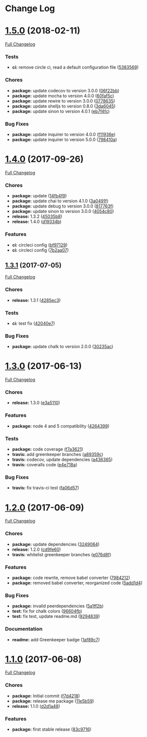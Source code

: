 # Change Log

<a name="1.5.0"></a>
# [1.5.0](https://github.com/design4pro/cz-release-me/tree/v1.5.0) (2018-02-11)

[Full Changelog](https://github.com/design4pro/cz-release-me/compare/v1.4.0...v1.5.0)


### Tests

* **ci:** remove circle ci, read a default configuration file ([5383569](https://github.com/design4pro/cz-release-me/commit/5383569))<br>


### Chores

* **package:** update codecov to version 3.0.0 ([06f22bb](https://github.com/design4pro/cz-release-me/commit/06f22bb))<br>
* **package:** update mocha to version 4.0.0 ([60faf5c](https://github.com/design4pro/cz-release-me/commit/60faf5c))<br>
* **package:** update rewire to version 3.0.0 ([0778635](https://github.com/design4pro/cz-release-me/commit/0778635))<br>
* **package:** update shelljs to version 0.8.0 ([3da6045](https://github.com/design4pro/cz-release-me/commit/3da6045))<br>
* **package:** update sinon to version 4.0.1 ([eb7f4fc](https://github.com/design4pro/cz-release-me/commit/eb7f4fc))<br>


### Bug Fixes

* **package:** update inquirer to version 4.0.0 ([f11936e](https://github.com/design4pro/cz-release-me/commit/f11936e))<br>
* **package:** update inquirer to version 5.0.0 ([798410a](https://github.com/design4pro/cz-release-me/commit/798410a))<br>


<a name="1.4.0"></a>
# [1.4.0](https://github.com/design4pro/cz-release-me/tree/v1.4.0) (2017-09-26)

[Full Changelog](https://github.com/design4pro/cz-release-me/compare/v1.3.1...v1.4.0)


### Chores

* **package:** update ([14fb4f9](https://github.com/design4pro/cz-release-me/commit/14fb4f9))<br>
* **package:** update chai to version 4.1.0 ([3a0491f](https://github.com/design4pro/cz-release-me/commit/3a0491f))<br>
* **package:** update debug to version 3.0.0 ([817763f](https://github.com/design4pro/cz-release-me/commit/817763f))<br>
* **package:** update sinon to version 3.0.0 ([4054c80](https://github.com/design4pro/cz-release-me/commit/4054c80))<br>
* **release:** 1.3.2 ([45035b8](https://github.com/design4pro/cz-release-me/commit/45035b8))<br>
* **release:** 1.4.0 ([d19334b](https://github.com/design4pro/cz-release-me/commit/d19334b))<br>


### Features

* **ci:** circleci config ([bf97129](https://github.com/design4pro/cz-release-me/commit/bf97129))<br>
* **ci:** circleci config ([7b2aa07](https://github.com/design4pro/cz-release-me/commit/7b2aa07))<br>


<a name="1.3.1"></a>
## [1.3.1](https://github.com/design4pro/cz-release-me/tree/v1.3.1) (2017-07-05)

[Full Changelog](https://github.com/design4pro/cz-release-me/compare/v1.3.0...v1.3.1)


### Chores

* **release:** 1.3.1 ([4285ec3](https://github.com/design4pro/cz-release-me/commit/4285ec3))<br>


### Tests

* **ci:** test fix ([42040e7](https://github.com/design4pro/cz-release-me/commit/42040e7))<br>


### Bug Fixes

* **package:** update chalk to version 2.0.0 ([30235ac](https://github.com/design4pro/cz-release-me/commit/30235ac))<br>


<a name="1.3.0"></a>
# [1.3.0](https://github.com/design4pro/cz-release-me/tree/v1.3.0) (2017-06-13)

[Full Changelog](https://github.com/design4pro/cz-release-me/compare/v1.2.0...v1.3.0)


### Chores

* **release:** 1.3.0 ([e3a5110](https://github.com/design4pro/cz-release-me/commit/e3a5110))<br>


### Features

* **package:** node 4 and 5 compatibility ([4264399](https://github.com/design4pro/cz-release-me/commit/4264399))<br>


### Tests

* **package:** code coverage ([f7a3621](https://github.com/design4pro/cz-release-me/commit/f7a3621))<br>
* **travis:** add greenkeeper branches ([a89359c](https://github.com/design4pro/cz-release-me/commit/a89359c))<br>
* **travis:** codecov, update dependencies ([a436365](https://github.com/design4pro/cz-release-me/commit/a436365))<br>
* **travis:** coveralls code ([e4e718a](https://github.com/design4pro/cz-release-me/commit/e4e718a))<br>


### Bug Fixes

* **travis:** fix travis-ci test ([fa06d57](https://github.com/design4pro/cz-release-me/commit/fa06d57))<br>


<a name="1.2.0"></a>
# [1.2.0](https://github.com/design4pro/cz-release-me/tree/v1.2.0) (2017-06-09)

[Full Changelog](https://github.com/design4pro/cz-release-me/compare/v1.1.0...v1.2.0)


### Chores

* **package:** update dependencies ([3249084](https://github.com/design4pro/cz-release-me/commit/3249084))<br>
* **release:** 1.2.0 ([cd9fe60](https://github.com/design4pro/cz-release-me/commit/cd9fe60))<br>
* **travis:** whitelist greenkeeper branches ([e076d8f](https://github.com/design4pro/cz-release-me/commit/e076d8f))<br>


### Features

* **package:** code rewrite, remove babel converter ([7984212](https://github.com/design4pro/cz-release-me/commit/7984212))<br>
* **package:** removed babel converter, reorganized code ([5add1d4](https://github.com/design4pro/cz-release-me/commit/5add1d4))<br>


### Bug Fixes

* **package:** invalid peerdependencies ([5a1ff2b](https://github.com/design4pro/cz-release-me/commit/5a1ff2b))<br>
* **test:** fix for chalk colors ([96604fb](https://github.com/design4pro/cz-release-me/commit/96604fb))<br>
* **test:** fix test, update readme.md ([9294839](https://github.com/design4pro/cz-release-me/commit/9294839))<br>


### Documentation

* **readme:** add Greenkeeper badge ([1af89c7](https://github.com/design4pro/cz-release-me/commit/1af89c7))<br>


<a name="1.1.0"></a>
# [1.1.0](https://github.com/design4pro/cz-release-me/tree/v1.1.0) (2017-06-08)

[Full Changelog](https://github.com/design4pro/cz-release-me/compare/f7d4218...v1.1.0)


### Chores

* **package:** Initial commit ([f7d4218](https://github.com/design4pro/cz-release-me/commit/f7d4218))<br>
* **package:** release me package ([11e5b59](https://github.com/design4pro/cz-release-me/commit/11e5b59))<br>
* **release:** 1.1.0 ([d2d1a48](https://github.com/design4pro/cz-release-me/commit/d2d1a48))<br>


### Features

* **package:** first stable release ([83c9716](https://github.com/design4pro/cz-release-me/commit/83c9716))<br>
